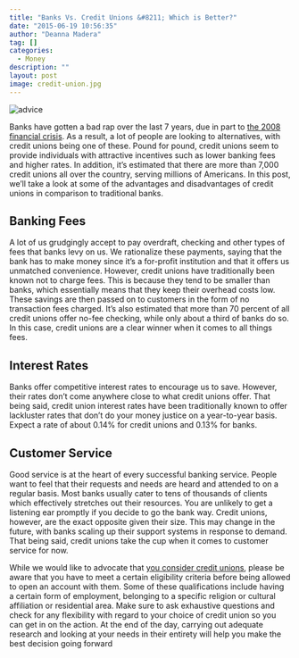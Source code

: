 ```yaml
---
title: "Banks Vs. Credit Unions &#8211; Which is Better?"
date: "2015-06-19 10:56:35"
author: "Deanna Madera"
tag: []
categories:
  - Money
description: ""
layout: post
image: credit-union.jpg
---
```


![advice](http://mt2.wpengine.com/wp-content/uploads/2015/03/credit-union-1024x682.jpg)

Banks have gotten a bad rap over the last 7 years, due in part to [the 2008 financial crisis](http://www.britannica.com/EBchecked/topic/1484264/The-Financial-Crisis-of-2008-Year-In-Review-2008). As a result, a lot of people are looking to alternatives, with credit unions being one of these. Pound for pound, credit unions seem to provide individuals with attractive incentives such as lower banking fees and higher rates. In addition, it’s estimated that there are more than 7,000 credit unions all over the country, serving millions of Americans. In this post, we’ll take a look at some of the advantages and disadvantages of credit unions in comparison to traditional banks.

## Banking Fees

A lot of us grudgingly accept to pay overdraft, checking and other types of fees that banks levy on us. We rationalize these payments, saying that the bank has to make money since it’s a for-profit institution and that it offers us unmatched convenience. However, credit unions have traditionally been known not to charge fees. This is because they tend to be smaller than banks, which essentially means that they keep their overhead costs low. These savings are then passed on to customers in the form of no transaction fees charged. It’s also estimated that more than 70 percent of all credit unions offer no-fee checking, while only about a third of banks do so. In this case, credit unions are a clear winner when it comes to all things fees.

## Interest Rates

Banks offer competitive interest rates to encourage us to save. However, their rates don’t come anywhere close to what credit unions offer. That being said, credit union interest rates have been traditionally known to offer lackluster rates that don’t do your money justice on a year-to-year basis. Expect a rate of about 0.14% for credit unions and 0.13% for banks.

## Customer Service

Good service is at the heart of every successful banking service. People want to feel that their requests and needs are heard and attended to on a regular basis. Most banks usually cater to tens of thousands of clients which effectively stretches out their resources. You are unlikely to get a listening ear promptly if you decide to go the bank way. Credit unions, however, are the exact opposite given their size. This may change in the future, with banks scaling up their support systems in response to demand. That being said, credit unions take the cup when it comes to customer service for now.

While we would like to advocate that [you consider credit unions](http://www.mycreditunion.gov/about-credit-unions/Pages/default.aspx), please be aware that you have to meet a certain eligibility criteria before being allowed to open an account with them. Some of these qualifications include having a certain form of employment, belonging to a specific religion or cultural affiliation or residential area. Make sure to ask exhaustive questions and check for any flexibility with regard to your choice of credit union so you can get in on the action. At the end of the day, carrying out adequate research and looking at your needs in their entirety will help you make the best decision going forward
